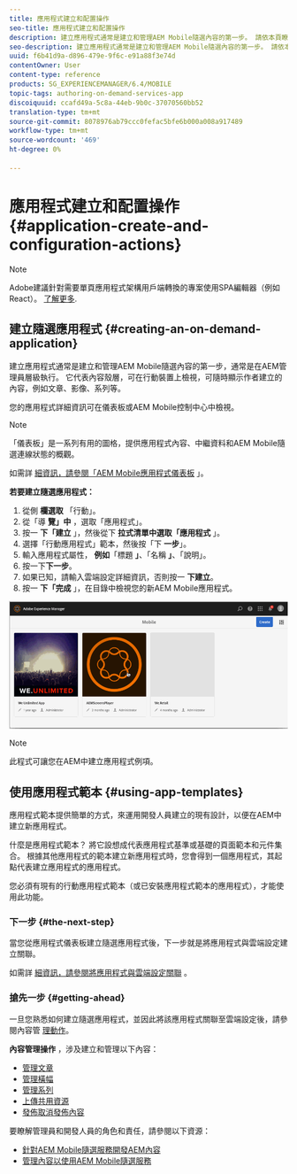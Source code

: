 ```yaml
---
title: 應用程式建立和配置操作
seo-title: 應用程式建立和配置操作
description: 建立應用程式通常是建立和管理AEM Mobile隨選內容的第一步。 請依本頁瞭解詳細資訊。
seo-description: 建立應用程式通常是建立和管理AEM Mobile隨選內容的第一步。 請依本頁瞭解詳細資訊。
uuid: f6b41d9a-d896-479e-9f6c-e91a88f3e74d
contentOwner: User
content-type: reference
products: SG_EXPERIENCEMANAGER/6.4/MOBILE
topic-tags: authoring-on-demand-services-app
discoiquuid: ccafd49a-5c8a-44eb-9b0c-37070560bb52
translation-type: tm+mt
source-git-commit: 8078976ab79ccc0fefac5bfe6b000a008a917489
workflow-type: tm+mt
source-wordcount: '469'
ht-degree: 0%

---
```



# 應用程式建立和配置操作{#application-create-and-configuration-actions}

>[!NOTE]
>
>Adobe建議針對需要單頁應用程式架構用戶端轉換的專案使用SPA編輯器（例如React）。 [了解更多](/help/sites-developing/spa-overview.md).

## 建立隨選應用程式 {#creating-an-on-demand-application}

建立應用程式通常是建立和管理AEM Mobile隨選內容的第一步，通常是在AEM管理員層級執行。 它代表內容殼層，可在行動裝置上檢視，可隨時顯示作者建立的內容，例如文章、影像、系列等。

您的應用程式詳細資訊可在儀表板或AEM Mobile控制中心中檢視。

>[!NOTE]
>
>「儀表板」是一系列有用的圖格，提供應用程式內容、中繼資料和AEM Mobile隨選連線狀態的概觀。
>
>如需詳 [細資訊，請參閱「AEM Mobile應用程式儀表板](/help/mobile/mobile-apps-ondemand-application-dashboard.md) 」。

**若要建立隨選應用程式：**

1. 從側 **欄選取** 「行動」。
1. 從「導 **覽」中** ，選取「應用程式」。
1. 按一 **下「建立** 」，然後從下 **拉式清單中選取「應用程式** 」。
1. 選擇「行動應用程式」範本，然後按「下 **一步**」。
1. 輸入應用程式屬性， **例如**「標題 **」**、「名稱 **」**、「說明」。
1. 按一下&#x200B;**下一步**。
1. 如果已知，請輸入雲端設定詳細資訊，否則按一 **下建立**。
1. 按一 **下「完成** 」，在目錄中檢視您的新AEM Mobile應用程式。

![chlimage_1](assets/chlimage_1.gif)

>[!NOTE]
>
>此程式可讓您在AEM中建立應用程式例項。

## 使用應用程式範本 {#using-app-templates}

應用程式範本提供簡單的方式，來運用開發人員建立的現有設計，以便在AEM中建立新應用程式。

什麼是應用程式範本？ 將它設想成代表應用程式基準或基礎的頁面範本和元件集合。
根據其他應用程式的範本建立新應用程式時，您會得到一個應用程式，其起點代表建立應用程式的應用程式。

您必須有現有的行動應用程式範本（或已安裝應用程式範本的應用程式），才能使用此功能。

### 下一步 {#the-next-step}

當您從應用程式儀表板建立隨選應用程式後，下一步就是將應用程式與雲端設定建立關聯。

如需詳 [細資訊，請參閱將應用程式與雲端設定關聯](/help/mobile/mobile-on-demand-associating-an-on-demand-app-to-cloud-configuration.md) 。

### 搶先一步 {#getting-ahead}

一旦您熟悉如何建立隨選應用程式，並因此將該應用程式關聯至雲端設定後，請參閱內容管 [理動作](/help/mobile/mobile-apps-ondemand-manage-content-ondemand.md)。

**內容管理操作** ，涉及建立和管理以下內容：

* [管理文章](/help/mobile/mobile-on-demand-managing-articles.md)
* [管理橫幅](/help/mobile/mobile-on-demand-managing-banners.md)
* [管理系列](/help/mobile/mobile-on-demand-managing-collections.md)
* [上傳共用資源](/help/mobile/mobile-on-demand-shared-resources.md)
* [發佈取消發佈內容](/help/mobile/mobile-on-demand-publishing-unpublishing.md)

要瞭解管理員和開發人員的角色和責任，請參閱以下資源：

* [針對AEM Mobile隨選服務開發AEM內容](/help/mobile/aem-mobile-on-demand.md)
* [管理內容以使用AEM Mobile隨選服務](/help/mobile/aem-mobile.md)
